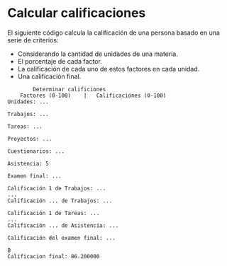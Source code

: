 # Calcular calificaciones

El siguiente código calcula la calificación de una persona basado en una serie de criterios:

- Considerando la cantidad de unidades de una materia.
- El porcentaje de cada factor.
- La calificación de cada uno de estos factores en cada unidad.
- Una calificación final.


```
       	Determinar calificiones
	Factores (0-100)	|	Calificaciónes (0-100)
Unidades: ...

Trabajos: ...

Tareas: ...

Proyectos: ...

Cuestionarios: ...

Asistencia: 5

Examen final: ...

Calificación 1 de Trabajos: ...
...
Calificación ... de Trabajos: ...

Calificación 1 de Tareas: ...
...
Calificación ... de Asistencia: ...

Calificación del examen final: ...

B
Calificacion final: 86.200000 
```